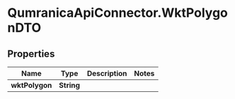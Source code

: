 # QumranicaApiConnector.WktPolygonDTO

## Properties

Name | Type | Description | Notes
------------ | ------------- | ------------- | -------------
**wktPolygon** | **String** |  | 


